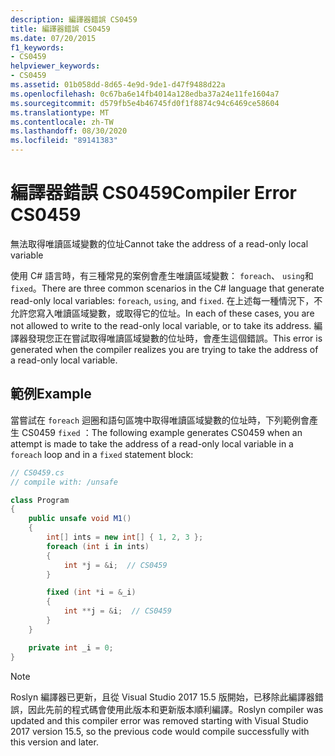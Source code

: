 ```yaml
---
description: 編譯器錯誤 CS0459
title: 編譯器錯誤 CS0459
ms.date: 07/20/2015
f1_keywords:
- CS0459
helpviewer_keywords:
- CS0459
ms.assetid: 01b058dd-8d65-4e9d-9de1-d47f9488d22a
ms.openlocfilehash: 0c67ba6e14fb4014a128edba37a24e11fe1604a7
ms.sourcegitcommit: d579fb5e4b46745fd0f1f8874c94c6469ce58604
ms.translationtype: MT
ms.contentlocale: zh-TW
ms.lasthandoff: 08/30/2020
ms.locfileid: "89141383"
---
```

# <a name="compiler-error-cs0459"></a><span data-ttu-id="f16bf-103">編譯器錯誤 CS0459</span><span class="sxs-lookup"><span data-stu-id="f16bf-103">Compiler Error CS0459</span></span>

<span data-ttu-id="f16bf-104">無法取得唯讀區域變數的位址</span><span class="sxs-lookup"><span data-stu-id="f16bf-104">Cannot take the address of a read-only local variable</span></span>

 <span data-ttu-id="f16bf-105">使用 C# 語言時，有三種常見的案例會產生唯讀區域變數： `foreach`、 `using`和 `fixed`。</span><span class="sxs-lookup"><span data-stu-id="f16bf-105">There are three common scenarios in the C# language that generate read-only local variables: `foreach`, `using`, and `fixed`.</span></span> <span data-ttu-id="f16bf-106">在上述每一種情況下，不允許您寫入唯讀區域變數，或取得它的位址。</span><span class="sxs-lookup"><span data-stu-id="f16bf-106">In each of these cases, you are not allowed to write to the read-only local variable, or to take its address.</span></span> <span data-ttu-id="f16bf-107">編譯器發現您正在嘗試取得唯讀區域變數的位址時，會產生這個錯誤。</span><span class="sxs-lookup"><span data-stu-id="f16bf-107">This error is generated when the compiler realizes you are trying to take the address of a read-only local variable.</span></span>

## <a name="example"></a><span data-ttu-id="f16bf-108">範例</span><span class="sxs-lookup"><span data-stu-id="f16bf-108">Example</span></span>

 <span data-ttu-id="f16bf-109">當嘗試在 `foreach` 迴圈和語句區塊中取得唯讀區域變數的位址時，下列範例會產生 CS0459 `fixed` ：</span><span class="sxs-lookup"><span data-stu-id="f16bf-109">The following example generates CS0459 when an attempt is made to take the address of a read-only local variable in a `foreach` loop and in a `fixed` statement block:</span></span>

```csharp
// CS0459.cs
// compile with: /unsafe

class Program
{
    public unsafe void M1()
    {
        int[] ints = new int[] { 1, 2, 3 };
        foreach (int i in ints)
        {
            int *j = &i;  // CS0459
        }

        fixed (int *i = &_i)
        {
            int **j = &i;  // CS0459
        }
    }

    private int _i = 0;
}
```

> [!NOTE]
> <span data-ttu-id="f16bf-110">Roslyn 編譯器已更新，且從 Visual Studio 2017 15.5 版開始，已移除此編譯器錯誤，因此先前的程式碼會使用此版本和更新版本順利編譯。</span><span class="sxs-lookup"><span data-stu-id="f16bf-110">Roslyn compiler was updated and this compiler error was removed starting with Visual Studio 2017 version 15.5, so the previous code would compile successfully with this version and later.</span></span>
